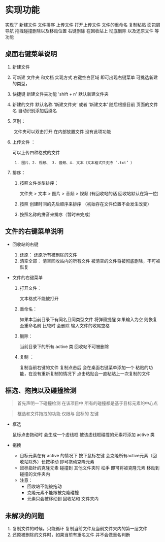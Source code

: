 # 实现功能

实现了 新建文件 文件排序 上传文件 打开上传文件 文件的重命名 复制粘贴 面包屑导航    拖拽碰撞删除以及移动位置 右键删除 在回收站上 彻底删除 以及还原文件 等功能



## 桌面右键菜单说明

1.  新建文件

   1. 可新建 文件夹 和文档  实现方式 右键空白区域 即可出现右键菜单 可挑选新建的类型，

   2. 快捷键 新建文件夹功能 'shift + n'  默认新建文件夹

   3. 新建的文件 默认名称 ‘新建文件夹’ 或者 ‘新建文本’ 随后根据目前 页面的文件名 自动识别添加后缀名

   4. 区别：

      ​	文件夹可以双击打开 在内部放置文件 没有此项功能

2. 上传文件 ：

   可以上传四种格式的文件

    	1. 图片、2. 视频、 3. 音频、4. 文本（文本格式只支持 ‘.txt’ ）

3. 排序：

   1. 按照文件类型排序：

      文件夹 > 文本 > 图片 > 音频 > 视频    (有回收站的话  回收站默认在第一位)

   2. 按照 创建时间的先后顺序来排序 （初始存在文件位置不会发生改变）

   3. 按照名称的拼音来排序（暂时未完成）

## 文件的右键菜单说明

- 回收站的右键

  1. 还原： 还原所有被删除的文件
  2. 清空全部： 清空回收站内的所有文件  被清空的文件将被彻底删除，不可被恢复

- 文件的右键菜单

  1. 打开文件： 

     文本格式不能被打开 

  2. 重命名： 

     如果本当前目录下有同名且同类型文件 将弹窗提醒 如果输入为空 则恢复至重命名前 比较时 会删除 输入文件的收尾空格

  3. 删除：  

     当前目录下的所有 active 类 回收站不可被删除

  4. 复制 ：

     复制当前右键的文件 复制点击后 会在桌面右键菜单添加一个 粘贴的功能，在没有重新复制的情况下 点击粘贴会一直粘贴上一次复制的文件

## 框选、拖拽以及碰撞检测

> 首先声明一下碰撞检测 在该项目中 所有的碰撞都是基于目标元素的中心点

> 框选和文件拖拽的功能 仅限与 鼠标的 左键

- 框选

  鼠标点击拖动时 会生成一个虚线框 被该虚线框碰撞的元素将添加 active 类

- 拖拽

  - 目标元素在有 active 的情况下 按下鼠标左键 会克隆所有active元素（回收站除外）长按移动 即可拖动克隆元素
  - 鼠标指针的克隆元素 碰撞到 其他文件夹时 松手 即可将被克隆元素 移动到碰撞的文件夹内 
  - 注意：
    - 回收站不能被拖动
    - 克隆元素不能跟被克隆碰撞
    - 元素只会被移动到 回收站和 文件夹内

## 未解决的问题

1. 复制文件的时候，只能循环 复制当前文件及当前文件夹内的第一层文件
2. 还原被删除的文件时，如果当前有重名文件 并不会做重名判断